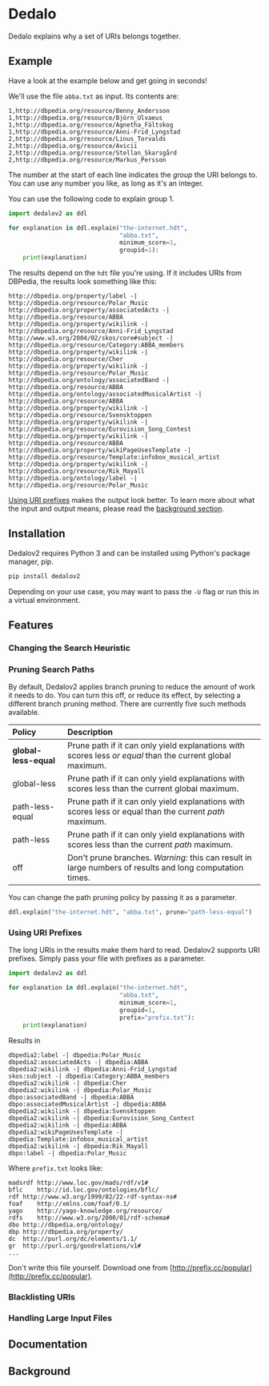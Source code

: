 # Dedalo

Dedalo explains why a set of URIs belongs together.

## Example

Have a look at the example below and get going in seconds!

We'll use the file `abba.txt` as input. Its contents are:

```
1,http://dbpedia.org/resource/Benny_Andersson
1,http://dbpedia.org/resource/Björn_Ulvaeus
1,http://dbpedia.org/resource/Agnetha_Fältskog
1,http://dbpedia.org/resource/Anni-Frid_Lyngstad
2,http://dbpedia.org/resource/Linus_Torvalds
2,http://dbpedia.org/resource/Avicii
2,http://dbpedia.org/resource/Stellan_Skarsgård
2,http://dbpedia.org/resource/Markus_Persson
```

The number at the start of each line indicates the _group_ the URI belongs to. You can use any number you like, as long as it's an integer.

You can use the following code to explain group 1.

```python
import dedalov2 as ddl

for explanation in ddl.explain("the-internet.hdt",
                               "abba.txt",
                               minimum_score=1,
                               groupid=1):
    print(explanation)
```

The results depend on the `hdt` file you're using. If it includes URIs from DBPedia, the results look something like this:

```
http://dbpedia.org/property/label -| http://dbpedia.org/resource/Polar_Music
http://dbpedia.org/property/associatedActs -| http://dbpedia.org/resource/ABBA
http://dbpedia.org/property/wikilink -| http://dbpedia.org/resource/Anni-Frid_Lyngstad
http://www.w3.org/2004/02/skos/core#subject -| http://dbpedia.org/resource/Category:ABBA_members
http://dbpedia.org/property/wikilink -| http://dbpedia.org/resource/Cher
http://dbpedia.org/property/wikilink -| http://dbpedia.org/resource/Polar_Music
http://dbpedia.org/ontology/associatedBand -| http://dbpedia.org/resource/ABBA
http://dbpedia.org/ontology/associatedMusicalArtist -| http://dbpedia.org/resource/ABBA
http://dbpedia.org/property/wikilink -| http://dbpedia.org/resource/Svensktoppen
http://dbpedia.org/property/wikilink -| http://dbpedia.org/resource/Eurovision_Song_Contest
http://dbpedia.org/property/wikilink -| http://dbpedia.org/resource/ABBA
http://dbpedia.org/property/wikiPageUsesTemplate -| http://dbpedia.org/resource/Template:infobox_musical_artist
http://dbpedia.org/property/wikilink -| http://dbpedia.org/resource/Rik_Mayall
http://dbpedia.org/ontology/label -| http://dbpedia.org/resource/Polar_Music
```

[Using URI prefixes](#using-uri-prefixes) makes the output look better. To learn more about what the input and output means, please read  the [background section](#background).

## Installation

Dedalov2 requires Python 3 and can be installed using Python's package manager, pip.

```bash
pip install dedalov2
```

Depending on your use case, you may want to pass the `-U` flag or run this in a virtual environment.

## Features

### Changing the Search Heuristic

### Pruning Search Paths

By default, Dedalov2 applies branch pruning to reduce the amount of work it needs to do. You can turn this off, or reduce its effect, by selecting a different branch pruning method. There are currently five such methods available.

| Policy | Description |
|:--|:--|
| **global-less-equal** | Prune path if it can only yield explanations with scores less _or equal_ than the current global maximum.  |
| global-less | Prune path if it can only yield explanations with scores less than the current global maximum. |
| path-less-equal | Prune path if it can only yield explanations with scores less or equal than the current _path_ maximum. |
| path-less | Prune path if it can only yield explanations with scores less than the current _path_ maximum. |
| off | Don't prune branches. _Warning:_ this can result in large numbers of results and long computation times. |

You can change the path pruning policy by passing it as a parameter.

```python
ddl.explain("the-internet.hdt", "abba.txt", prune="path-less-equal")
```

### Using URI Prefixes

The long URIs in the results make them hard to read. Dedalov2 supports URI prefixes. Simply pass your file with prefixes as a parameter.

```python
import dedalov2 as ddl

for explanation in ddl.explain("the-internet.hdt",
                               "abba.txt",
                               minimum_score=1,
                               groupid=1,
                               prefix="prefix.txt"):
    print(explanation)
```

Results in

```
dbpedia2:label -| dbpedia:Polar_Music
dbpedia2:associatedActs -| dbpedia:ABBA
dbpedia2:wikilink -| dbpedia:Anni-Frid_Lyngstad
skos:subject -| dbpedia:Category:ABBA_members
dbpedia2:wikilink -| dbpedia:Cher
dbpedia2:wikilink -| dbpedia:Polar_Music
dbpo:associatedBand -| dbpedia:ABBA
dbpo:associatedMusicalArtist -| dbpedia:ABBA
dbpedia2:wikilink -| dbpedia:Svensktoppen
dbpedia2:wikilink -| dbpedia:Eurovision_Song_Contest
dbpedia2:wikilink -| dbpedia:ABBA
dbpedia2:wikiPageUsesTemplate -| dbpedia:Template:infobox_musical_artist
dbpedia2:wikilink -| dbpedia:Rik_Mayall
dbpo:label -| dbpedia:Polar_Music
```

Where `prefix.txt` looks like:

```
madsrdf	http://www.loc.gov/mads/rdf/v1#
bflc	http://id.loc.gov/ontologies/bflc/
rdf	http://www.w3.org/1999/02/22-rdf-syntax-ns#
foaf	http://xmlns.com/foaf/0.1/
yago	http://yago-knowledge.org/resource/
rdfs	http://www.w3.org/2000/01/rdf-schema#
dbo	http://dbpedia.org/ontology/
dbp	http://dbpedia.org/property/
dc	http://purl.org/dc/elements/1.1/
gr	http://purl.org/goodrelations/v1#
...
```

Don't write this file yourself. Download one from [http://prefix.cc/popular](http://prefix.cc/popular).

### Blacklisting URIs

### Handling Large Input Files

## Documentation

## Background

